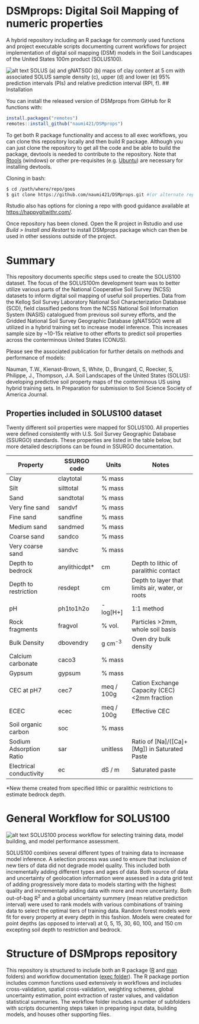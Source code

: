 
<!-- README.md is generated from README.Rmd. Please edit that file -->

# DSMprops: Digital Soil Mapping of numeric properties

<!-- badges: start -->
<!-- badges: end -->

A hybrid repository including an R package for commonly used functions
and project executable scripts documenting current workflows for project
implementation of digital soil mapping (DSM) models in the Soil
Landscapes of the United States 100m product (SOLUS100).

![alt
text](exec/figs/FigX_MapExample_png.png "SOLUS (a) and gNATSGO (b) maps of clay content at 5 cm with associated SOLUS sample density (c), upper (d) and lower (e) 95% prediction intervals (PIs) and relative prediction interval (RPI, f).")
SOLUS (a) and gNATSGO (b) maps of clay content at 5 cm with associated
SOLUS sample density (c), upper (d) and lower (e) 95% prediction
intervals (PIs) and relative prediction interval (RPI, f). \##
Installation

You can install the released version of DSMprops from GitHub for R
functions with:

``` r
install.packages("remotes")
remotes::install_github("naumi421/DSMprops")
```

To get both R package functionality and access to all exec workflows,
you can clone this repository locally and then build R package. Although
you can just clone the repository to get all the code and be able to
build the package, devtools is needed to contribute to the repository.
Note that [Rtools](https://cran.r-project.org/bin/windows/Rtools/)
(windows) or other pre-requisites (e.g.
[Ubuntu](https://www.digitalocean.com/community/tutorials/how-to-install-r-packages-using-devtools-on-ubuntu-18-04))
are necessary for installing devtools.

Cloning in bash:

``` bash
$ cd /path/where/repo/goes
$ git clone https://github.com/naumi421/DSMprops.git #(or alternate repo URL)
```

Rstudio also has options for cloning a repo with good guidance available
at <https://happygitwithr.com/>.

Once repository has been cloned. Open the R project in Rstudio and use
*Build \> Install and Restart* to install DSMprops package which can
then be used in other sessions outside of the project.

# Summary

This repository documents specific steps used to create the SOLUS100
dataset. The focus of the SOLUS100m development team was to better
utilize various parts of the National Cooperative Soil Survey (NCSS)
datasets to inform digital soil mapping of useful soil properties. Data
from the Kellog Soil Survey Laboratory National Soil Characterization
Database (SCD), field classified pedons from the NCSS National Soil
Information System (NASIS) catalogued from previous soil survey efforts,
and the Gridded National Soil Survey Geographic Database (gNATSGO) were
all utilized in a hybrid training set to increase model inference. This
increases sample size by \~10-15x relative to other efforts to predict
soil properties across the conterminous United States (CONUS).

Please see the associated publication for further details on methods and
performance of models:

Nauman, T.W., Kienast-Brown, S, White, D., Brungard, C, Roecker, S,
Philippe, J., Thompson, J.A. Soil Landscapes of the United States
(SOLUS): developing predictive soil property maps of the conterminous US
using hybrid training sets. In Preparation for submission to Soil
Science Society of America Journal.

## Properties included in SOLUS100 dataset

Twenty different soil properties were mapped for SOLUS100. All
properties were defined consistently with U.S. Soil Survey Geographic
Database (SSURGO) standards. These properties are listed in the table
below, but more detailed descriptions can be found in SSURGO
documentation.

| Property                | SSURGO code    | Units             | Notes                                              |
|-------------------------|----------------|-------------------|----------------------------------------------------|
| Clay                    | claytotal      | % mass            |                                                    |
| Silt                    | silttotal      | % mass            |                                                    |
| Sand                    | sandtotal      | % mass            |                                                    |
| Very fine sand          | sandvf         | % mass            |                                                    |
| Fine sand               | sandfine       | % mass            |                                                    |
| Medium sand             | sandmed        | % mass            |                                                    |
| Coarse sand             | sandco         | % mass            |                                                    |
| Very coarse sand        | sandvc         | % mass            |                                                    |
| Depth to bedrock        | anylithicdpt\* | cm                | Depth to lithic of paralithic contact              |
| Depth to restriction    | resdept        | cm                | Depth to layer that limits air, water, or roots    |
| pH                      | ph1to1h2o      | -log\[H+\]        | 1:1 method                                         |
| Rock fragments          | fragvol        | % vol.            | Particles \>2mm, whole soil basis                  |
| Bulk Density            | dbovendry      | g cm<sup>-3</sup> | Oven dry bulk density                              |
| Calcium carbonate       | caco3          | % mass            |                                                    |
| Gypsum                  | gypsum         | % mass            |                                                    |
| CEC at pH7              | cec7           | meq / 100g        | Cation Exchange Capacity (CEC) \<2mm fraction      |
| ECEC                    | ecec           | meq / 100g        | Effective CEC                                      |
| Soil organic carbon     | soc            | % mass            |                                                    |
| Sodium Adsorption Ratio | sar            | unitless          | Ratio of \[Na\]/(\[Ca\]+\[Mg\]) in Saturated Paste |
| Electrical conductivity | ec             | dS / m            | Saturated paste                                    |

\*New theme created from specified lithic or paralithic restrictions to
estimate bedrock depth.

# General Workflow for SOLUS100

![alt
text](exec/figs/Fig1_Workflow_png.png "Process workflow for selecting training data, model building, and model performance assessment..")
SOLUS100 process workflow for selecting training data, model building,
and model performance assessment.

SOLUS100 combines several different types of training data to increaase
model inference. A selection process was used to ensure that inclusion
of new tiers of data did not degrade model quality. This included both
incrementally adding different types and ages of data. Both source of
data and uncertainty of geolocation information were assessed in a data
grid test of adding progressively more data to models starting with the
highest quality and incrementally adding data with more and more
uncertainty. Both out-of-bag R<sup>2</sup> and a global uncertainty
summery (mean relative prediction interval) were used to rank models
with various combinations of training data to select the optimal tiers
of training data. Random forest models were fit for every property at
every depth in this fashion. Models were created for point depths (as
opposed to interval) at 0, 5, 15, 30, 60, 100, and 150 cm excepting soil
depth to restriction and bedrock.

# Structure of DSMprops repository

This repository is structured to include both an R package ([R](R/) and
[man](man/) folders) and workflow documentation ([exec folder](exec/)).
The R package portion includes common functions used extensively in
workflows and includes cross-validation, spatial cross-validation,
weighting schemes, global uncertainty estimation, point extraction of
raster values, and validation statistical summaries. The workflow folder
includes a number of subfolders with scripts documenting steps taken in
preparing input data, building models, and houses other supporting
files.
